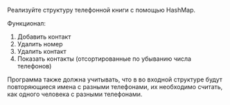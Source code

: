 Реализуйте структуру телефонной книги с помощью HashMap. 

Функционал:

1. Добавить контакт
2. Удалить номер
3. Удалить контакт
4. Показать контакты (отсортированные по убыванию числа телефонов)

Программа также должна учитывать, что в во входной структуре будут повторяющиеся 
имена с разными телефонами, их необходимо считать, как одного человека с разными телефонами.